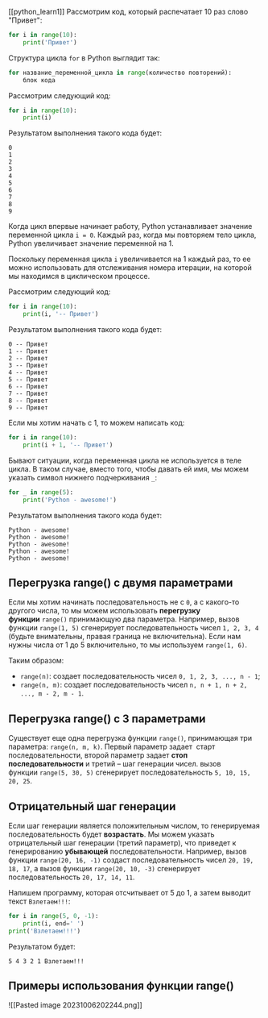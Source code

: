 [[python_learn1]]
Рассмотрим код, который распечатает 10 раз слово "Привет":

```python
for i in range(10):
    print('Привет')
```

Структура цикла `for` в Python выглядит так:

```python
for название_переменной_цикла in range(количество повторений):
    блок кода
```
Рассмотрим следующий код:

```python
for i in range(10):
    print(i)
```

Результатом выполнения такого кода будет:

```no-highlight
0
1
2
3
4
5
6
7
8
9
```

Когда цикл впервые начинает работу, Python устанавливает значение переменной цикла `i = 0`. Каждый раз, когда мы повторяем тело цикла, Python увеличивает значение переменной на 1.

Поскольку переменная цикла `i` увеличивается на 1 каждый раз, то ее можно использовать для отслеживания номера итерации, на которой мы находимся в циклическом процессе.

Рассмотрим следующий код:

```python
for i in range(10):
    print(i, '-- Привет')
```

Результатом выполнения такого кода будет:

```no-highlight
0 -- Привет
1 -- Привет
2 -- Привет
3 -- Привет
4 -- Привет
5 -- Привет
6 -- Привет
7 -- Привет
8 -- Привет
9 -- Привет
```

Если мы хотим начать с 1, то можем написать код:

```python
for i in range(10):
    print(i + 1, '-- Привет')
```
Бывают ситуации, когда переменная цикла не используется в теле цикла. В таком случае, вместо того, чтобы давать ей имя, мы можем указать символ нижнего подчеркивания `_`:

```python
for _ in range(5):
    print('Python - awesome!')
```

Результатом выполнения такого кода будет:

```no-highlight
Python - awesome!
Python - awesome!
Python - awesome!
Python - awesome!
Python - awesome!
```
## Перегрузка range() с двумя параметрами

Если мы хотим начинать последовательность не с `0`, а с какого-то другого числа, то мы можем использовать **перегрузку функции** `range()` принимающую два параметра. Например, вызов функции `range(1, 5)` сгенерирует последовательность чисел `1, 2, 3, 4`  (будьте внимательны, правая граница не включительна). Если нам нужны числа от 1 до 5 включительно, то мы используем `range(1, 6)`.

Таким образом:

- `range(n)`: создает последовательность чисел `0, 1, 2, 3, ..., n - 1`;
- `range(n, m)`: создает последовательность чисел `n, n + 1, n + 2, ..., m - 2, m - 1`.

## Перегрузка range() с 3 параметрами

Cуществует еще одна перегрузка функции `range()`, принимающая три параметра: `range(n, m, k)`. Первый параметр задает  старт последовательности, второй параметр задает **стоп последовательности** и третий – шаг генерации чисел.
вызов функции `range(5, 30, 5)` сгенерирует последовательность `5, 10, 15, 20, 25`.
## Отрицательный шаг генерации

Если шаг генерации является положительным числом, то генерируемая последовательность будет **возрастать**. Мы можем указать отрицательный шаг генерации (третий параметр), что приведет к генерированию **убывающей** последовательности.
Например, вызов функции `range(20, 16, -1)` создаст последовательность чисел `20, 19, 18, 17`, а вызов функции `range(20, 10, -3)` сгенерирует последовательность `20, 17, 14, 11`.

Напишем программу, которая отсчитывает от 5 до 1, а затем выводит текст `Взлетаем!!!`:

```python
for i in range(5, 0, -1):
    print(i, end=' ')
print('Взлетаем!!!')
```

Результатом будет:

```no-highlight
5 4 3 2 1 Взлетаем!!!
```
## Примеры использования функции range()
![[Pasted image 20231006202244.png]]